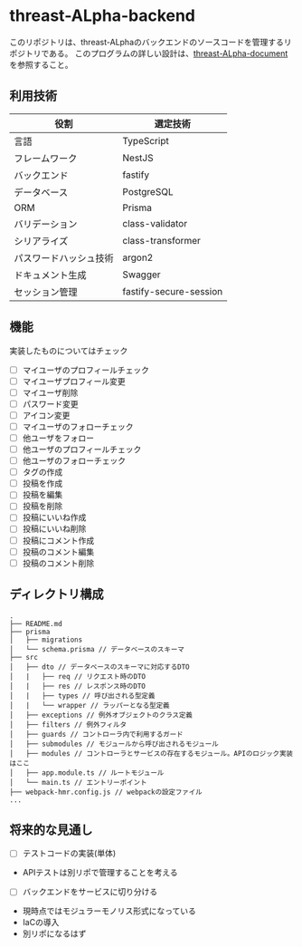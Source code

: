 # threast-ALpha-backend

このリポジトリは、threast-ALphaのバックエンドのソースコードを管理するリポジトリである。
このプログラムの詳しい設計は、[threast-ALpha-document](https://github.com/calloc134/threast-ALpha-document)を参照すること。

## 利用技術
| 役割 | 選定技術 |
| --- | --- |
| 言語 | TypeScript |
| フレームワーク | NestJS |
| バックエンド | fastify |
| データベース | PostgreSQL |
| ORM | Prisma |
| バリデーション | class-validator |
| シリアライズ | class-transformer |
| パスワードハッシュ技術 | argon2 |
| ドキュメント生成 | Swagger |
| セッション管理 | fastify-secure-session |

## 機能

実装したものについてはチェック
 - [ ] マイユーザのプロフィールチェック
 - [ ] マイユーザプロフィール変更
 - [ ] マイユーザ削除
 - [ ] パスワード変更
 - [ ] アイコン変更
 - [ ] マイユーザのフォローチェック
 - [ ] 他ユーザをフォロー
 - [ ] 他ユーザのプロフィールチェック
 - [ ] 他ユーザのフォローチェック
 - [ ] タグの作成
 - [ ] 投稿を作成
 - [ ] 投稿を編集
 - [ ] 投稿を削除
 - [ ] 投稿にいいね作成
 - [ ] 投稿にいいね削除
 - [ ] 投稿にコメント作成
 - [ ] 投稿のコメント編集
 - [ ] 投稿のコメント削除

## ディレクトリ構成

```
.
├── README.md
├── prisma
│   ├── migrations
│   └── schema.prisma // データベースのスキーマ
├── src
│   ├── dto // データベースのスキーマに対応するDTO
│   |   ├── req // リクエスト時のDTO
│   |   ├── res // レスポンス時のDTO
│   |   ├── types // 呼び出される型定義  
│   |   └── wrapper // ラッパーとなる型定義
│   ├── exceptions // 例外オブジェクトのクラス定義
│   ├── filters // 例外フィルタ
│   ├── guards // コントローラ内で利用するガード
│   ├── submodules // モジュールから呼び出されるモジュール
│   ├── modules // コントローラとサービスの存在するモジュール。APIのロジック実装はここ
│   ├── app.module.ts // ルートモジュール
│   └── main.ts // エントリーポイント
├── webpack-hmr.config.js // webpackの設定ファイル
...
```

## 将来的な見通し
 - [ ] テストコードの実装(単体)
  - APIテストは別リポで管理することを考える
 - [ ] バックエンドをサービスに切り分ける
  - 現時点ではモジュラーモノリス形式になっている
 - IaCの導入
  - 別リポになるはず

